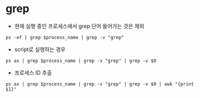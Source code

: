 # grep

- 현재 실행 중인 프로세스에서 grep 단어 들어가는 것은 제외
````
ps -ef | grep $process_name | grep -v "grep"
````

- script로 실행하는 경우
````
ps ax | grep $process_name | grep -v "grep" | grep -v $0
````

- 프로세스 ID 추출
````
ps ax | grep $process_name | grep -v "grep" | grep -v $0 | awk "{print $1}"
````